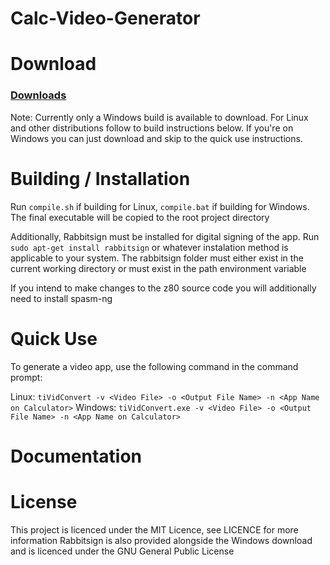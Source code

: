 # Calc-Video-Generator




# Download

### [Downloads](../../releases)
Note: Currently only a Windows build is available to download.
For Linux and other distributions follow to build instructions below.
If you're on Windows you can just download and skip to the quick use instructions.


# Building / Installation

Run `compile.sh` if building for Linux, `compile.bat` if building for Windows. The final executable will
be copied to the root project directory

Additionally, Rabbitsign must be installed for digital signing of the app.
Run `sudo apt-get install rabbitsign` or whatever instalation method is applicable to your system.
The rabbitsign folder must either exist in the current working directory or must exist in the path environment variable

If you intend to make changes to the z80 source code you will additionally need to install spasm-ng


# Quick Use

To generate a video app, use the following command in the command prompt:

Linux: `tiVidConvert -v <Video File> -o <Output File Name> -n <App Name on Calculator>`
Windows: `tiVidConvert.exe -v <Video File> -o <Output File Name> -n <App Name on Calculator>`


# Documentation



# License

This project is licenced under the MIT Licence, see LICENCE for more information
Rabbitsign is also provided alongside the Windows download and is licenced under the GNU General Public License



